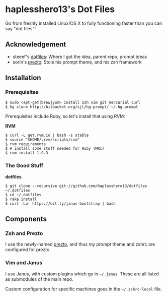 # haplesshero13's Dot Files
Go from freshly installed Linux/OS X to fully functioning faster than you can say "dot files"!

## Acknowledgement
* steeef's [dotfiles](http://github.com/ryanb/dotfiles): Where I got the idea, parent repo, prompt ideas
* sorin's [prezto](https://github.com/sorin-ionescu/prezto): Stole his prompt theme, and his zsh framework

## Installation
### Prerequisites
```console
$ sudo <apt-get|brew|yum> install zsh vim git mercurial curl
$ hg clone http://bitbucket.org/sjl/hg-prompt/ ~/.hg-prompt
```

Prerequisites include Ruby, so let's install that using RVM:

**RVM**

```console
$ curl -L get.rvm.io | bash -s stable
$ source "$HOME/.rvm/scripts/rvm"
$ rvm requirements
$ # install some stuff needed for Ruby (MRI)
$ rvm install 1.9.3
```
### The Good Stuff
**dotfiles**

```console
$ git clone --recursive git://github.com/haplesshero13/dotfiles ~/.dotfiles
$ cd ~/.dotfiles
$ rake install
$ curl -Lo- https://bit.ly/janus-bootstrap | bash
```
## Components
### Zsh and Prezto
I use the newly-named [prezto](https://github.com/sorin-ionescu/prezto), and thus my prompt theme and zshrc are configured for prezto.

### Vim and Janus
I use Janus, with custom plugins which go in `~/.janus`. These are all listed as submodules of the main repo.

Custom configuration for specific machines goes in the `~/.zshrc-local` file.
